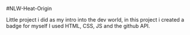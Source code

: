 #NLW-Heat-Origin

Little project i did as my intro into the dev world, in this project i created a badge for myself
I used HTML, CSS, JS and the github API.

